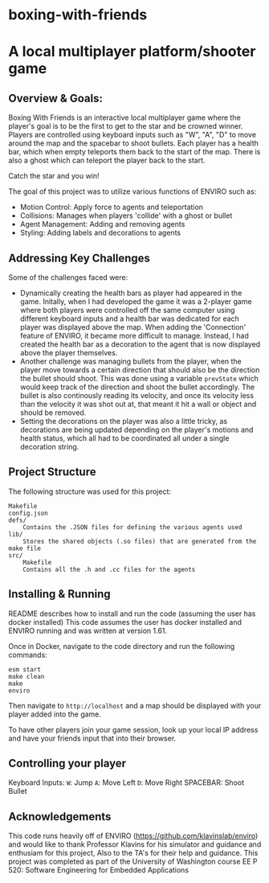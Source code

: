 # boxing-with-friends
A local multiplayer platform/shooter game
===

Overview & Goals:
---
Boxing With Friends is an interactive local multiplayer game where the player's goal is to be the first to get to the star and be crowned winner. Players are controlled using keyboard inputs such as "W", "A", "D" to move around the map and the spacebar to shoot bullets. Each player has a health bar, which when empty teleports them back to the start of the map. There is also a ghost which can teleport the player back to the start.

Catch the star and you win!

The goal of this project was to utilize various functions of ENVIRO such as:
 - Motion Control: Apply force to agents and teleportation
 - Collisions: Manages when players 'collide' with a ghost or bullet
 - Agent Management: Adding and removing agents
 - Styling: Adding labels and decorations to agents
 

Addressing Key Challenges
---
Some of the challenges faced were:
 - Dynamically creating the health bars as player had appeared in the game. Initally, when I had developed the game it was a 2-player game where both players were controlled off the same computer using different keyboard inputs and a health bar was dedicated for each player was displayed above the map. When adding the 'Connection' feature of ENVIRO, it became more difficult to manage. Instead, I had created the health bar as a decoration to the agent that is now displayed above the player themselves. 
 - Another challenge was managing bullets from the player, when the player move towards a certain direction that should also be the direction the bullet should shoot. This was done using a variable `prevState` which would keep track of the direction and shoot the bullet accordingly. The bullet is also continously reading its velocity, and once its velocity less than the velocity it was shot out at, that meant it hit a wall or object and should be removed.
 - Setting the decorations on the player was also a little tricky, as decorations are being updated depending on the player's motions and health status, which all had to be coordinated all under a single decoration string. 

Project Structure
---
The following structure was used for this project:
```
Makefile
config.json
defs/
    Contains the .JSON files for defining the various agents used
lib/
    Stores the shared objects (.so files) that are generated from the make file
src/
    Makefile
    Contains all the .h and .cc files for the agents
```

Installing & Running
---
README describes how to install and run the code (assuming the user has docker installed)
This code assumes the user has docker installed and ENVIRO running and was written at version 1.61.

Once in Docker, navigate to the code directory and run the following commands:
```
esm start
make clean
make 
enviro
```

Then navigate to `http://localhost` and a map should be displayed with your player added into the game.

To have other players join your game session, look up your local IP address and have your friends input that into their browser.

Controlling your player
---
Keyboard Inputs:
 `W`: Jump
 `A`: Move Left
 `D`: Move Right
 SPACEBAR: Shoot Bullet

Acknowledgements
---
This code runs heavily off of ENVIRO (https://github.com/klavinslab/enviro) and would like to thank Professor Klavins for his simulator and guidance and enthusiam for this project, Also to the TA's for their help and guidance. This project was completed as part of the University of Washington course EE P 520: Software Engineering for Embedded Applications

